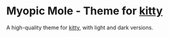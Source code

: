 # Myopic Mole - Theme for [kitty](https://sw.kovidgoyal.net/kitty/)

A high-quality theme for [kitty](https://sw.kovidgoyal.net/kitty/), with light and dark versions.
